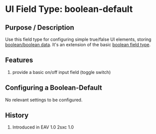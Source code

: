 # UI Field Type: boolean-default

## Purpose / Description
Use this field type for configuring simple true/false UI elements, storing [boolean/boolean data](data-type-boolean). It's an extension of the basic [boolean field type](ui-field-boolean).

## Features 

1. provide a basic on/off input field (toggle switch)

## Configuring a Boolean-Default

No relevant settings to be configured.

## History
1. Introduced in EAV 1.0 2sxc 1.0